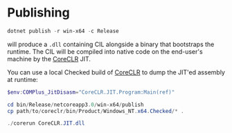 # Publishing

```powershell
dotnet publish -r win-x64 -c Release
```

will produce a `.dll` containing CIL alongside a binary that bootstraps the runtime. The CIL will be compiled into native code on the end-user's machine by the [CoreCLR](https://github.com/dotnet/coreclr) JIT.

You can use a local Checked build of [CoreCLR](https://github.com/dotnet/coreclr) to dump the JIT'ed assembly at runtime:

```powershell
$env:COMPlus_JitDisasm="CoreCLR.JIT.Program:Main(ref)"
```

```powershell
cd bin/Release/netcoreapp3.0/win-x64/publish
cp path/to/coreclr/bin/Product/Windows_NT.x64.Checked/* .

./corerun CoreCLR.JIT.dll
```
